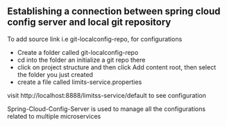 ## Establishing a connection between spring cloud config server and local git repository

To add source link i.e git-localconfig-repo, for configurations 

- Create a folder called git-localconfig-repo
- cd into the folder an initialize a git repo there
- click on project structure and then click Add content root, then select the folder you just created
- create a file called limits-service.properties

visit http://localhost:8888/limitss-service/default to see configuration

Spring-Cloud-Config-Server is used to manage all the configurations related to multiple microservices